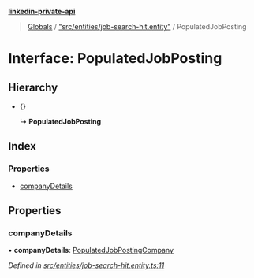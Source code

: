 **[linkedin-private-api](../README.md)**

> [Globals](../globals.md) / ["src/entities/job-search-hit.entity"](../modules/_src_entities_job_search_hit_entity_.md) / PopulatedJobPosting

# Interface: PopulatedJobPosting

## Hierarchy

* {}

  ↳ **PopulatedJobPosting**

## Index

### Properties

* [companyDetails](_src_entities_job_search_hit_entity_.populatedjobposting.md#companydetails)

## Properties

### companyDetails

•  **companyDetails**: [PopulatedJobPostingCompany](_src_entities_job_search_hit_entity_.populatedjobpostingcompany.md)

*Defined in [src/entities/job-search-hit.entity.ts:11](https://github.com/cosiall/linkedin-private-api/blob/1436ab9/src/entities/job-search-hit.entity.ts#L11)*
